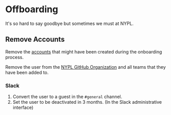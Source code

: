 # Offboarding

It's so hard to say goodbye but sometimes we must at NYPL.

## Remove Accounts

Remove the [accounts](onboarding.md#2-account-setup) that might have been created during the onboarding process.

Remove the user from the [NYPL GitHub Organization](https://github.com/orgs/NYPL/people) and all teams that they have been added to.

### Slack

1.  Convert the user to a guest in the `#general` channel.
2.  Set the user to be deactivated in 3 months. (In the Slack administrative interface)
